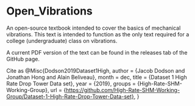 # Open_Vibrations
An open-source textbook intended to cover the basics of mechanical vibrations. This text is intended to function as the only text required for a college (undergraduate) class on vibrations. 

A current PDF version of the text can be found in the releases tab of the GitHub page. 

Cite as
@Misc{Dodson2019Dataset1High,
  author = {Jacob Dodson and Jonathan Hong and Alain Beliveau},
  month  = dec,
  title  = {Dataset 1 High Rate Drop Tower Data set},
  year   = {2019},
  groups = {High-Rate-SHM-Working-Group},
  url    = {https://github.com/High-Rate-SHM-Working-Group/Dataset-1-High-Rate-Drop-Tower-Data-set},
}












